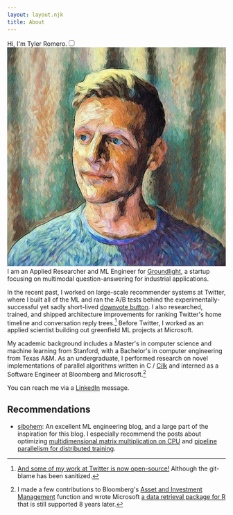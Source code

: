 ```yaml
---
layout: layout.njk
title: About
---
```


<p>Hi, I'm Tyler Romero.<label for="1" class="margin-toggle sidenote-number"></label><input type="checkbox" id="1" class="margin-toggle" /><span class="sidenote"><img src="/assets/img/headshop_cropped.jpg" alt="me" class="profile-picture" /></span> I am an Applied Researcher and ML Engineer for <a href="https://www.groundlight.ai/">Groundlight</a>, a startup focusing on multimodal question-answering for industrial applications.

In the recent past, I worked on large-scale recommender systems at Twitter, where I built all of the ML and ran the A/B tests behind the experimentally-successful yet sadly short-lived [downvote button](https://techcrunch.com/2021/07/21/twitter-tests-reddit-style-upvote-and-downvote-buttons/). I also researched, trained, and shipped architecture improvements for ranking Twitter's home timeline and conversation reply trees.[^twitter] Before Twitter, I worked as an applied scientist building out greenfield ML projects at Microsoft.

[^twitter]: [And some of my work at Twitter is now open-source!](https://github.com/twitter/the-algorithm-ml/tree/main/projects/home/recap) Although the git-blame has been sanitized.

My academic background includes a Master's in computer science and machine learning from Stanford, with a Bachelor's in computer engineering from Texas A&M. As an undergraduate, I performed research on novel implementations of parallel algorithms written in C / [Cilk](https://cilk.mit.edu/programming/) and interned as a Software Engineer at Bloomberg and Microsoft.[^intern]

[^intern]: I made a few contributions to Bloomberg's [Asset and Investment Management](https://www.bloomberg.com/professional/product/asset-and-investment-manager/) function and wrote Microsoft [a data retrieval package for R](https://learn.microsoft.com/en-us/sql/machine-learning/r/ref-r-olapr) that is still supported 8 years later.

You can reach me via a [LinkedIn](https://www.linkedin.com/in/tylerromero/) message.

## Recommendations
* [sibohem](https://siboehm.com/): An excellent ML engineering blog, and a large part of the inspiration for this blog. I especially recommend the posts about optimizing [multidimensional matrix multiplication on CPU](https://siboehm.com/articles/22/Fast-MMM-on-CPU) and [pipeline parallelism for distributed training](https://siboehm.com/articles/22/pipeline-parallel-training).
